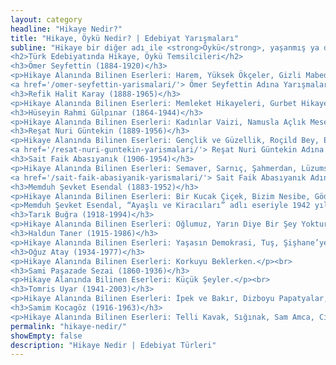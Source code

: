 ```yaml
---
layout: category
headline: "Hikaye Nedir?"
title: "Hikaye, Öykü Nedir? | Edebiyat Yarışmaları"
subline: "Hikaye bir diğer adı ile <strong>Öykü</strong>, yaşanmış ya da yaşanması olası olayların yer, zamanının belirtilmesi ile yazılan kısa yazı türüdür. Ayrıntıdan uzak ve olay merkezlidir. 3 farklı hikaye vardır. Olay, Durum ve Ben Merkezli Öykü olarak kategorilere ayrılmıştır. Kısa ama öz olan metinlerdir.
<h2>Türk Edebiyatında Hikaye, Öykü Temsilcileri</h2>
<h3>Ömer Seyfettin (1884-1920)</h3>
<p>Hikaye Alanında Bilinen Eserleri: Harem, Yüksek Ökçeler, Gizli Mabed, Beyaz Lale, Asilzadeler, İlk Düşen Ak, Mahçupluk İmtihanı, Dalga, Nokta, Tarih Ezeli Bir Tekerrürdür.</p>
<a href='/omer-seyfettin-yarismalari/'> Ömer Seyfettin Adına Yarışmalar </a><br><br>
<h3>Refik Halit Karay (1888-1965)</h3>
<p>Hikaye Alanında Bilinen Eserleri: Memleket Hikayeleri, Gurbet Hikayeleri.</p><br>
<h3>Hüseyin Rahmi Gülpınar (1864-1944)</h3>
<p>Hikaye Alanında Bilinen Eserleri: Kadınlar Vaizi, Namusla Açlık Meselesi, Katil Bûse, İki Hödüğün Seyahati, Tünelden İlk Çıkış, Gönül Ticareti, Melek Sanmıştım Şeytanı, Eti Senin Kemiği Benim.</p><br>
<h3>Reşat Nuri Güntekin (1889-1956)</h3>
<p>Hikaye Alanında Bilinen Eserleri: Gençlik ve Güzellik, Roçild Bey, Eski Ahbap, Sonmüş Yıldızlar, Tanrı Misafiri, Leyla ile Mecnun, Olağan İşler.</p>
<a href='/resat-nuri-guntekin-yarismalari/'> Reşat Nuri Güntekin Adına Yarışmalar </a><br><br>
<h3>Sait Faik Abasıyanık (1906-1954)</h3>
<p>Hikaye Alanında Bilinen Eserleri: Semaver, Sarnıç, Şahmerdan, Lüzumsuz Adam, Mahalle Kahvesi, Kumpanya, Havuz Başı, Son Kuşlar, Alemdağ’da Var Bir Yılan, Az Şekerli, Tüneldeki Çocuk.</p>
<a href='/sait-faik-abasiyanik-yarismalari/'> Sait Faik Abasıyanık Adına Yarışmalar </a><br><br>
<h3>Memduh Şevket Esendal (1883-1952)</h3>
<p>Hikaye Alanında Bilinen Eserleri: Bir Kucak Çiçek, Bizim Nesibe, Gödeli Mehmet, Güllüce Bağları Yolunda, Hava Parası, İhtiyar Çilingir, Kelepir, Mendil Altında, Otlakçı, Sahan Külbastısı, Veysel Çavuş, Gönül Kaçanı Kovalar, Mutlu Bir Son, Hikayeler 1. Kitap, Hikayeler 2. Kitap, Temiz Sevgiler, Veysel Çavuş, Bir Küçük Çiçek , İhtiyar Çilingir Bütün eserleri 9 cilt.</p>
<p>Memduh Şevket Esendal, “Ayaşlı ve Kiracıları” adlı eseriyle 1942 yılında düzenlenen <strong>Roman Yarışması</strong>nda beşinci olmuştur.</p><br>
<h3>Tarık Buğra (1918-1994)</h3>
<p>Hikaye Alanında Bilinen Eserleri: Oğlumuz, Yarın Diye Bir Şey Yoktur, İki Uyku Arasında, Hikayeler.</p><br>
<h3>Haldun Taner (1915-1986)</h3>
<p>Hikaye Alanında Bilinen Eserleri: Yaşasın Demokrasi, Tuş, Şişhane’ye Yağmur Yağıyor, Ayışığında Çalışkur, Onikiye Bir Var, Konçinalar, Sancho’nun Sabah Yürüyüşü, Kızıl Saçlı Amazon, Yalıda Sabah.</p><br>
<h3>Oğuz Atay (1934-1977)</h3>
<p>Hikaye Alanında Bilinen Eserleri: Korkuyu Beklerken.</p><br>
<h3>Sami Paşazade Sezai (1860-1936)</h3>
<p>Hikaye Alanında Bilinen Eserleri: Küçük Şeyler.</p><br>
<h3>Tomris Uyar (1941-2003)</h3>
<p>Hikaye Alanında Bilinen Eserleri: İpek ve Bakır, Dizboyu Papatyalar, Yürekte Bukağı, Yaz Düşleri Düş Kışları, Sesler Yüzler ve Sokaklar, Gece Gezen Kızlar, Rus Ruleti, Dön Geri Bak, Ödeşmeler ve Şahmeran Hikayesi, Günlerin Tortusu, Yaza Yolculuk, Yazılı Günler, Sekizinci Günah, Otuzların Kadını, Aramızdaki Şey, Güzel Yazı Defteri.</p><br>
<h3>Samim Kocagöz (1916-1963)</h3>
<p>Hikaye Alanında Bilinen Eserleri: Telli Kavak, Sığınak, Sam Amca, Cihan Şoförü, Ahmet’in Kuzuları, Yolun Üstündeki Kaya, Yağmurdaki Kız, Alandaki Delikanlı, Gecenin Soluğu, Simon Pepeta, Baskın.</p><br>"
permalink: "hikaye-nedir/"
showEmpty: false
description: "Hikaye Nedir | Edebiyat Türleri"
---
```



